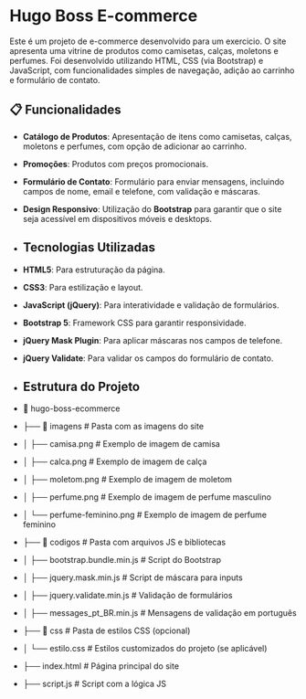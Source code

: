 # Hugo Boss E-commerce


Este é um projeto de e-commerce desenvolvido para um exercicio. O site apresenta uma vitrine de produtos como camisetas,
calças, moletons e perfumes. Foi desenvolvido utilizando HTML, CSS (via Bootstrap) e JavaScript, com funcionalidades simples
de navegação, adição ao carrinho e formulário de contato.
 
## 📋 Funcionalidades

- **Catálogo de Produtos**: Apresentação de itens como camisetas, calças, moletons e perfumes, com opção de adicionar ao carrinho.
- **Promoções**: Produtos com preços promocionais.
- **Formulário de Contato**: Formulário para enviar mensagens, incluindo campos de nome, email e telefone, com validação e máscaras.
- **Design Responsivo**: Utilização do **Bootstrap** para garantir que o site seja acessível em dispositivos móveis e desktops.

- ## Tecnologias Utilizadas

- **HTML5**: Para estruturação da página.
- **CSS3**: Para estilização e layout.
- **JavaScript (jQuery)**: Para interatividade e validação de formulários.
- **Bootstrap 5**: Framework CSS para garantir responsividade.
- **jQuery Mask Plugin**: Para aplicar máscaras nos campos de telefone.
- **jQuery Validate**: Para validar os campos do formulário de contato.

- ## Estrutura do Projeto

- 📂 hugo-boss-ecommerce
-  ├── 📂 imagens # Pasta com as imagens do site
-   │ ├── camisa.png # Exemplo de imagem de camisa
-   │ ├── calca.png # Exemplo de imagem de calça
-   │ ├── moletom.png # Exemplo de imagem de moletom
-   │ ├── perfume.png # Exemplo de imagem de perfume masculino
-   │ └── perfume-feminino.png # Exemplo de imagem de perfume feminino
-  ├── 📂 codigos # Pasta com arquivos JS e bibliotecas
-   │ ├── bootstrap.bundle.min.js # Script do Bootstrap
-   │ ├── jquery.mask.min.js # Script de máscara para inputs
-   │ ├── jquery.validate.min.js # Validação de formulários
-   │ ├── messages_pt_BR.min.js # Mensagens de validação em português
-  ├── 📂 css # Pasta de estilos CSS (opcional)
-   │ └── estilo.css # Estilos customizados do projeto (se aplicável)
-   ├── index.html # Página principal do site
-   ├── script.js # Script com a lógica JS
